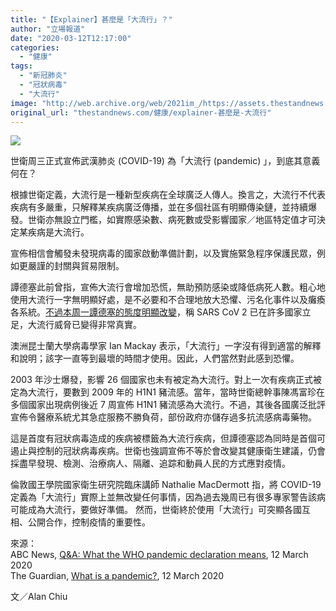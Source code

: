 ```yaml
---
title: "【Explainer】甚麼是「大流行」？"
author: "立場報道"
date: "2020-03-12T12:17:00"
categories:
  - "健康"
tags:
  - "新冠肺炎"
  - "冠狀病毒"
  - "大流行"
image: "http://web.archive.org/web/2021im_/https://assets.thestandnews.com/media/photos/Untitled-1-11_rECFs_57pHXes.png"
original_url: "thestandnews.com/健康/explainer-甚麼是-大流行"
---
```

![](http://web.archive.org/web/2021im_/https://assets.thestandnews.com/media/photos/Untitled-1-11_rECFs_57pHXes.png)

世衛周三正式宣佈武漢肺炎 (COVID-19) 為「大流行 (pandemic) 」，到底其意義何在？

根據世衛定義，大流行是一種新型疾病在全球廣泛人傳人。換言之，大流行不代表疾病有多嚴重，只解釋某疾病廣泛傳播，並在多個社區有明顯傳染鏈，並持續爆發。世衛亦無設立門檻，如實際感染數、病死數或受影響國家／地區特定值才可決定某疾病是大流行。

宣佈相信會觸發未發現病毒的國家啟動準備計劃，以及實施緊急程序保護民眾，例如更嚴謹的封關與貿易限制。

譚德塞此前曾指，宣佈大流行會增加恐慌，無助預防感染或降低病死人數。粗心地使用大流行一字無明顯好處，是不必要和不合理地放大恐懼、污名化事件以及癱瘓各系統。[不過本周一譚德塞的態度明顯改變](../../international/%E8%AD%9A%E5%BE%B7%E5%A1%9E%E6%8B%92%E5%AE%A3%E4%BD%88%E6%AD%A6%E6%BC%A2%E8%82%BA%E7%82%8E%E7%82%BA-%E5%A4%A7%E6%B5%81%E8%A1%8C-%E5%83%85%E7%A8%B1-%E5%A4%A7%E6%B5%81%E8%A1%8C%E5%A8%81%E8%84%85%E5%B7%B2%E8%AE%8A%E5%BE%97%E9%9D%9E%E5%B8%B8%E7%9C%9F%E5%AF%A6/)，稱 SARS CoV 2 已在許多國家立足，大流行威脅已變得非常真實。

澳洲昆士蘭大學病毒學家 Ian Mackay 表示，「大流行」一字沒有得到適當的解釋和說明；該字一直等到最壞的時間才使用。因此，人們當然對此感到恐懼。

2003 年沙士爆發，影響 26 個國家也未有被定為大流行。對上一次有疾病正式被定為大流行，要數到 2009 年的 H1N1 豬流感。當年，當時世衛總幹事陳馮富珍在多個國家出現病例後近 7 周宣佈 H1N1 豬流感為大流行。不過，其後各國廣泛批評宣佈令醫療系統尤其急症服務不勝負荷，部份政府亦儲存過多抗流感病毒藥物。

這是首度有冠狀病毒造成的疾病被標籤為大流行疾病，但譚德塞認為同時是首個可遏止與控制的冠狀病毒疾病。世衛也強調宣佈不等於會改變其健康衛生建議，仍會採盡早發現、檢測、治療病人、隔離、追踪和動員人民的方式應對疫情。

倫敦國王學院國家衛生研究院臨床講師 Nathalie MacDermott 指，將 COVID-19 定義為「大流行」實際上並無改變任何事情，因為過去幾周已有很多專家警告該病可能成為大流行，要做好準備。 然而，世衛終於使用「大流行」可突顯各國互相、公開合作，控制疫情的重要性。

來源：  
ABC News, [Q&A: What the WHO pandemic declaration means](http://web.archive.org/web/20211229133503/https://abcnews.go.com/Health/wireStory/qa-pandemic-declaration-means-69541987), 12 March 2020  
The Guardian, [What is a pandemic?](http://web.archive.org/web/20211229133503/https://www.theguardian.com/world/2020/mar/11/what-is-a-pandemic-coronavirus-covid-19-who), 12 March 2020

文／Alan Chiu